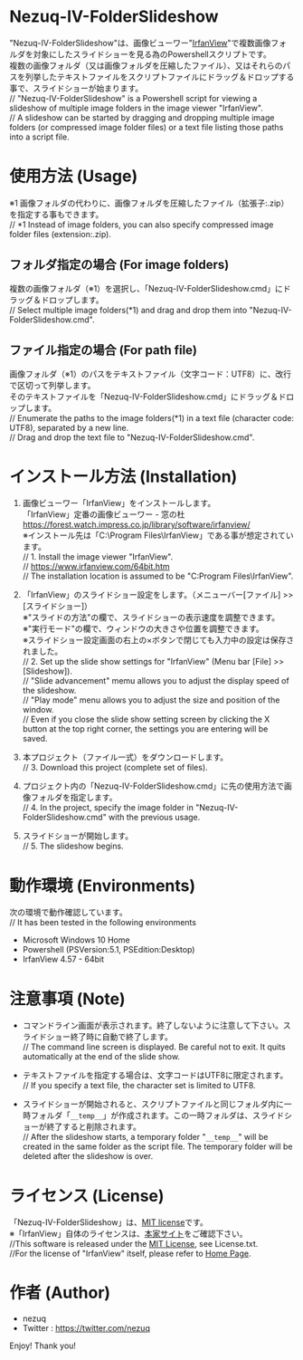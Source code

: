 # Nezuq-IV-FolderSlideshow

"Nezuq-IV-FolderSlideshow"は、画像ビューワー"[IrfanView](https://www.irfanview.com/)"で複数画像フォルダを対象にしたスライドショーを見る為のPowershellスクリプトです。  
複数の画像フォルダ（又は画像フォルダを圧縮したファイル）、又はそれらのパスを列挙したテキストファイルをスクリプトファイルにドラッグ＆ドロップする事で、スライドショーが始まります。  
  // "Nezuq-IV-FolderSlideshow" is a Powershell script for viewing a slideshow of multiple image folders in the image viewer "IrfanView".  
  // A slideshow can be started by dragging and dropping multiple image folders (or compressed image folder files) or a text file listing those paths into a script file.  


# 使用方法 (Usage)

※1 画像フォルダの代わりに、画像フォルダを圧縮したファイル（拡張子:.zip）を指定する事もできます。  
  // *1 Instead of image folders, you can also specify compressed image folder files (extension:.zip).  

## フォルダ指定の場合 (For image folders)

複数の画像フォルダ（※1）を選択し、「Nezuq-IV-FolderSlideshow.cmd」にドラッグ＆ドロップします。  
  // Select multiple image folders(*1) and drag and drop them into "Nezuq-IV-FolderSlideshow.cmd".  

## ファイル指定の場合 (For path file)

画像フォルダ（※1）のパスをテキストファイル（文字コード：UTF8）に、改行で区切って列挙します。  
そのテキストファイルを「Nezuq-IV-FolderSlideshow.cmd」にドラッグ＆ドロップします。  
  // Enumerate the paths to the image folders(*1) in a text file (character code: UTF8), separated by a new line.  
  // Drag and drop the text file to "Nezuq-IV-FolderSlideshow.cmd".  


# インストール方法 (Installation)

1. 画像ビューワー「IrfanView」をインストールします。  
「IrfanView」定番の画像ビューワー - 窓の杜  
https://forest.watch.impress.co.jp/library/software/irfanview/  
※インストール先は「C:\Program Files\IrfanView」である事が想定されています。  
  // 1. Install the image viewer "IrfanView".  
  // https://www.irfanview.com/64bit.htm  
  // The installation location is assumed to be "C:Program Files\IrfanView".  

2. 「IrfanView」のスライドショー設定をします。（メニューバー[ファイル] >> [スライドショー]）  
※"スライドの方法"の欄で、スライドショーの表示速度を調整できます。  
※"実行モード"の欄で、ウィンドウの大きさや位置を調整できます。  
※スライドショー設定画面の右上の×ボタンで閉じても入力中の設定は保存されました。  
  // 2. Set up the slide show settings for "IrfanView" (Menu bar [File] >> [Slideshow]).  
  // "Slide advancement" memu allows you to adjust the display speed of the slideshow.  
  // "Play mode" menu allows you to adjust the size and position of the window.  
  // Even if you close the slide show setting screen by clicking the X button at the top right corner, the settings you are entering will be saved.  

3. 本プロジェクト（ファイル一式）をダウンロードします。  
  // 3. Download this project (complete set of files).  

4. プロジェクト内の「Nezuq-IV-FolderSlideshow.cmd」に先の使用方法で画像フォルダを指定します。  
  // 4. In the project, specify the image folder in "Nezuq-IV-FolderSlideshow.cmd" with the previous usage.  

5. スライドショーが開始します。  
  // 5. The slideshow begins.  


# 動作環境 (Environments)

次の環境で動作確認しています。  
  // It has been tested in the following environments  

* Microsoft Windows 10 Home
* Powershell (PSVersion:5.1, PSEdition:Desktop)
* IrfanView 4.57 - 64bit


# 注意事項 (Note)

* コマンドライン画面が表示されます。終了しないように注意して下さい。スライドショー終了時に自動で終了します。  
  // The command line screen is displayed. Be careful not to exit. It quits automatically at the end of the slide show.

* テキストファイルを指定する場合は、文字コードはUTF8に限定されます。  
  // If you specify a text file, the character set is limited to UTF8.

* スライドショーが開始されると、スクリプトファイルと同じフォルダ内に一時フォルダ「`__temp__`」が作成されます。この一時フォルダは、スライドショーが終了すると削除されます。  
  // After the slideshow starts, a temporary folder "`__temp__`" will be created in the same folder as the script file. The temporary folder will be deleted after the slideshow is over.


# ライセンス (License)

「Nezuq-IV-FolderSlideshow」は、[MIT license](https://en.wikipedia.org/wiki/MIT_License)です。  
※「IrfanView」自体のライセンスは、[本家サイト](https://www.irfanview.com/main_what_is_engl.htm)をご確認下さい。  
  //This software is released under the [MIT License](https://en.wikipedia.org/wiki/MIT_License), see License.txt.  
  //For the license of "IrfanView" itself, please refer to [Home Page](https://www.irfanview.com/main_what_is_engl.htm).  


# 作者 (Author)

* nezuq
* Twitter : https://twitter.com/nezuq


Enjoy! Thank you!
